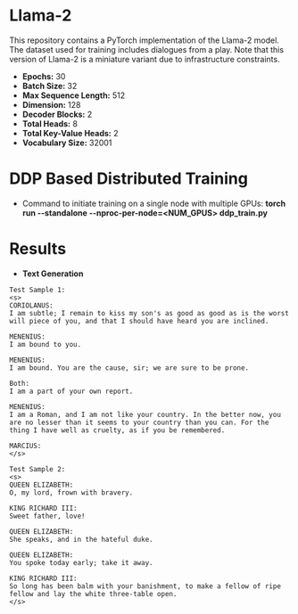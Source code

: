 # Llama-2
This repository contains a PyTorch implementation of the Llama-2 model. The dataset used for training includes dialogues from a play. Note that this version of Llama-2 is a miniature variant due to infrastructure constraints.

* **Epochs:** 30
* **Batch Size:** 32
* **Max Sequence Length:** 512
* **Dimension:** 128
* **Decoder Blocks:** 2
* **Total Heads:** 8
* **Total Key-Value Heads:** 2
* **Vocabulary Size:** 32001

# DDP Based Distributed Training
* Command to initiate training on a single node with multiple GPUs: 
  **torch run --standalone --nproc-per-node=<NUM_GPUS> ddp_train.py**

# Results

* **Text Generation**
```
Test Sample 1: 
<s> 
CORIOLANUS:
I am subtle; I remain to kiss my son's as good as good as is the worst will piece of you, and that I should have heard you are inclined.

MENENIUS:
I am bound to you.

MENENIUS:
I am bound. You are the cause, sir; we are sure to be prone.

Both:
I am a part of your own report.

MENENIUS:
I am a Roman, and I am not like your country. In the better now, you are no lesser than it seems to your country than you can. For the thing I have well as cruelty, as if you be remembered.

MARCIUS:
</s>

Test Sample 2: 
<s> 
QUEEN ELIZABETH:
O, my lord, frown with bravery.

KING RICHARD III:
Sweet father, love!

QUEEN ELIZABETH:
She speaks, and in the hateful duke.

QUEEN ELIZABETH:
You spoke today early; take it away.

KING RICHARD III:
So long has been balm with your banishment, to make a fellow of ripe fellow and lay the white three-table open.
</s>
```
